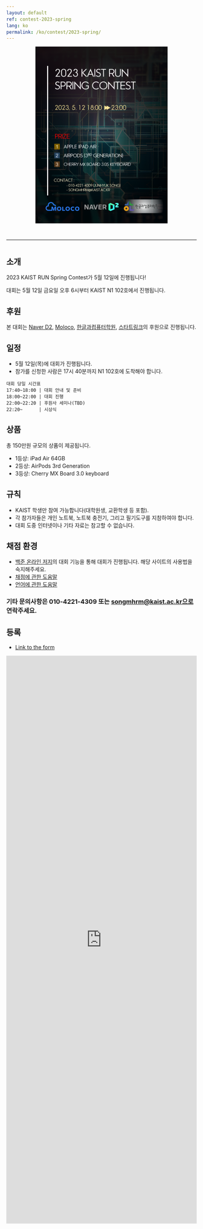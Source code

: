 ```yaml
---
layout: default
ref: contest-2023-spring
lang: ko
permalink: /ko/contest/2023-spring/
---
```


<div style="text-align: center">
	<img src="/contest/2023-spring/poster2023S.png" alt="poster" style="width: 350px;"/>
</div>
<hr style="size: 20; margin-top: 40px; margin-bottom: 40px; border: solid; border-width: 0; border-bottom: 1px solid #e8e8e8;"/>

## 소개

2023 KAIST RUN Spring Contest가 5월 12일에 진행됩니다!

대회는 5월 12일 금요일 오후 6시부터 KAIST N1 102호에서 진행됩니다.

## 후원

본 대회는 [Naver D2](https://d2.naver.com), [Moloco](https://www.moloco.com/ko/), [한글과컴퓨터학원](https://www.hancomac.com/), [스타트링크](http://startlink.io)의 후원으로 진행됩니다.

## 일정

- 5월 12일(목)에 대회가 진행됩니다.
- 참가를 신청한 사람은 17시 40분까지 N1 102호에 도착해야 합니다.

```
대회 당일 시간표
17:40~18:00 | 대회 안내 및 준비
18:00~22:00 | 대회 진행
22:00~22:20 | 후원사 세미나(TBD)
22:20~      | 시상식
```
## 상품

총 150만원 규모의 상품이 제공됩니다.

- 1등상: iPad Air 64GB
- 2등상: AirPods 3rd Generation
- 3등상: Cherry MX Board 3.0 keyboard

## 규칙

- KAIST 학생만 참여 가능합니다(대학원생, 교환학생 등 포함).
- 각 참가자들은 개인 노트북, 노트북 충전기, 그리고 필기도구를 지참하여야 합니다.
- 대회 도중 인터넷이나 기타 자료는 참고할 수 없습니다.

## 채점 환경

- [백준 온라인 저지](https://www.acmicpc.net/)의 대회 기능을 통해 대회가 진행됩니다. 해당 사이트의 사용법을 숙지해주세요.
- [채점에 관한 도움말](https://www.acmicpc.net/help/judge)
- [언어에 관한 도움말](https://www.acmicpc.net/help/language)

### 기타 문의사항은 010-4221-4309 또는 songmhrm@kaist.ac.kr으로 연락주세요.

## 등록

- [Link to the form](https://docs.google.com/forms/d/e/1FAIpQLSf7xLxWhtBQk32azH9sdC_4-vekPAW_Ssm8X6rPVm3BcVTnkQ/viewform?usp=sf_link)
<iframe src="https://docs.google.com/forms/d/e/1FAIpQLSf7xLxWhtBQk32azH9sdC_4-vekPAW_Ssm8X6rPVm3BcVTnkQ/viewform?usp=sf_link" frameborder="0" width="100%" height="1500px"></iframe>

